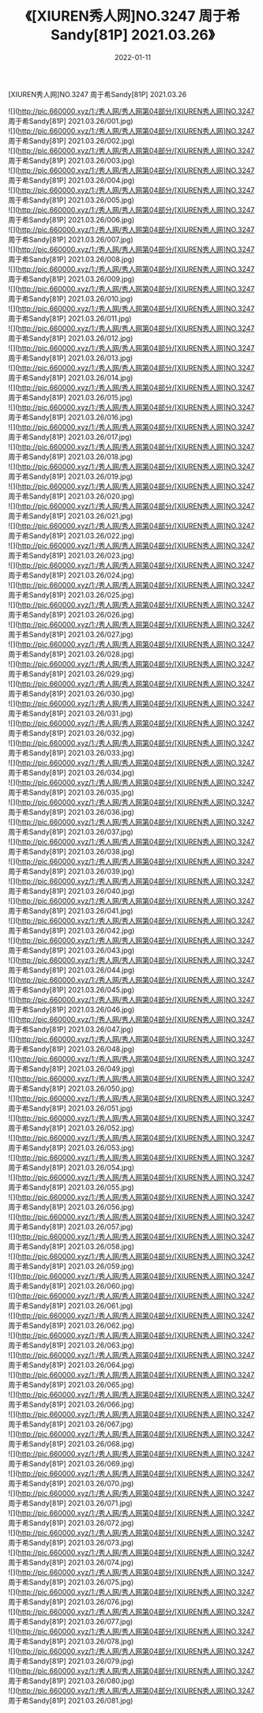 ﻿---
layout: post
title:  《[XIUREN秀人网]NO.3247 周于希Sandy[81P] 2021.03.26》
date:   2022-01-11
img: http://pic.660000.xyz/1:/秀人网/秀人网第04部分/[XIUREN秀人网]NO.3247 周于希Sandy[81P] 2021.03.26/000.jpg
categories: [美女, 清纯, 唯美]
---

[XIUREN秀人网]NO.3247 周于希Sandy[81P] 2021.03.26

 ![](http://pic.660000.xyz/1:/秀人网/秀人网第04部分/[XIUREN秀人网]NO.3247 周于希Sandy[81P] 2021.03.26/001.jpg) <br>![](http://pic.660000.xyz/1:/秀人网/秀人网第04部分/[XIUREN秀人网]NO.3247 周于希Sandy[81P] 2021.03.26/002.jpg) <br>![](http://pic.660000.xyz/1:/秀人网/秀人网第04部分/[XIUREN秀人网]NO.3247 周于希Sandy[81P] 2021.03.26/003.jpg) <br>![](http://pic.660000.xyz/1:/秀人网/秀人网第04部分/[XIUREN秀人网]NO.3247 周于希Sandy[81P] 2021.03.26/004.jpg) <br>![](http://pic.660000.xyz/1:/秀人网/秀人网第04部分/[XIUREN秀人网]NO.3247 周于希Sandy[81P] 2021.03.26/005.jpg) <br>![](http://pic.660000.xyz/1:/秀人网/秀人网第04部分/[XIUREN秀人网]NO.3247 周于希Sandy[81P] 2021.03.26/006.jpg) <br>![](http://pic.660000.xyz/1:/秀人网/秀人网第04部分/[XIUREN秀人网]NO.3247 周于希Sandy[81P] 2021.03.26/007.jpg) <br>![](http://pic.660000.xyz/1:/秀人网/秀人网第04部分/[XIUREN秀人网]NO.3247 周于希Sandy[81P] 2021.03.26/008.jpg) <br>![](http://pic.660000.xyz/1:/秀人网/秀人网第04部分/[XIUREN秀人网]NO.3247 周于希Sandy[81P] 2021.03.26/009.jpg) <br>![](http://pic.660000.xyz/1:/秀人网/秀人网第04部分/[XIUREN秀人网]NO.3247 周于希Sandy[81P] 2021.03.26/010.jpg) <br>![](http://pic.660000.xyz/1:/秀人网/秀人网第04部分/[XIUREN秀人网]NO.3247 周于希Sandy[81P] 2021.03.26/011.jpg) <br>![](http://pic.660000.xyz/1:/秀人网/秀人网第04部分/[XIUREN秀人网]NO.3247 周于希Sandy[81P] 2021.03.26/012.jpg) <br>![](http://pic.660000.xyz/1:/秀人网/秀人网第04部分/[XIUREN秀人网]NO.3247 周于希Sandy[81P] 2021.03.26/013.jpg) <br>![](http://pic.660000.xyz/1:/秀人网/秀人网第04部分/[XIUREN秀人网]NO.3247 周于希Sandy[81P] 2021.03.26/014.jpg) <br>![](http://pic.660000.xyz/1:/秀人网/秀人网第04部分/[XIUREN秀人网]NO.3247 周于希Sandy[81P] 2021.03.26/015.jpg) <br>![](http://pic.660000.xyz/1:/秀人网/秀人网第04部分/[XIUREN秀人网]NO.3247 周于希Sandy[81P] 2021.03.26/016.jpg) <br>![](http://pic.660000.xyz/1:/秀人网/秀人网第04部分/[XIUREN秀人网]NO.3247 周于希Sandy[81P] 2021.03.26/017.jpg) <br>![](http://pic.660000.xyz/1:/秀人网/秀人网第04部分/[XIUREN秀人网]NO.3247 周于希Sandy[81P] 2021.03.26/018.jpg) <br>![](http://pic.660000.xyz/1:/秀人网/秀人网第04部分/[XIUREN秀人网]NO.3247 周于希Sandy[81P] 2021.03.26/019.jpg) <br>![](http://pic.660000.xyz/1:/秀人网/秀人网第04部分/[XIUREN秀人网]NO.3247 周于希Sandy[81P] 2021.03.26/020.jpg) <br>![](http://pic.660000.xyz/1:/秀人网/秀人网第04部分/[XIUREN秀人网]NO.3247 周于希Sandy[81P] 2021.03.26/021.jpg) <br>![](http://pic.660000.xyz/1:/秀人网/秀人网第04部分/[XIUREN秀人网]NO.3247 周于希Sandy[81P] 2021.03.26/022.jpg) <br>![](http://pic.660000.xyz/1:/秀人网/秀人网第04部分/[XIUREN秀人网]NO.3247 周于希Sandy[81P] 2021.03.26/023.jpg) <br>![](http://pic.660000.xyz/1:/秀人网/秀人网第04部分/[XIUREN秀人网]NO.3247 周于希Sandy[81P] 2021.03.26/024.jpg) <br>![](http://pic.660000.xyz/1:/秀人网/秀人网第04部分/[XIUREN秀人网]NO.3247 周于希Sandy[81P] 2021.03.26/025.jpg) <br>![](http://pic.660000.xyz/1:/秀人网/秀人网第04部分/[XIUREN秀人网]NO.3247 周于希Sandy[81P] 2021.03.26/026.jpg) <br>![](http://pic.660000.xyz/1:/秀人网/秀人网第04部分/[XIUREN秀人网]NO.3247 周于希Sandy[81P] 2021.03.26/027.jpg) <br>![](http://pic.660000.xyz/1:/秀人网/秀人网第04部分/[XIUREN秀人网]NO.3247 周于希Sandy[81P] 2021.03.26/028.jpg) <br>![](http://pic.660000.xyz/1:/秀人网/秀人网第04部分/[XIUREN秀人网]NO.3247 周于希Sandy[81P] 2021.03.26/029.jpg) <br>![](http://pic.660000.xyz/1:/秀人网/秀人网第04部分/[XIUREN秀人网]NO.3247 周于希Sandy[81P] 2021.03.26/030.jpg) <br>![](http://pic.660000.xyz/1:/秀人网/秀人网第04部分/[XIUREN秀人网]NO.3247 周于希Sandy[81P] 2021.03.26/031.jpg) <br>![](http://pic.660000.xyz/1:/秀人网/秀人网第04部分/[XIUREN秀人网]NO.3247 周于希Sandy[81P] 2021.03.26/032.jpg) <br>![](http://pic.660000.xyz/1:/秀人网/秀人网第04部分/[XIUREN秀人网]NO.3247 周于希Sandy[81P] 2021.03.26/033.jpg) <br>![](http://pic.660000.xyz/1:/秀人网/秀人网第04部分/[XIUREN秀人网]NO.3247 周于希Sandy[81P] 2021.03.26/034.jpg) <br>![](http://pic.660000.xyz/1:/秀人网/秀人网第04部分/[XIUREN秀人网]NO.3247 周于希Sandy[81P] 2021.03.26/035.jpg) <br>![](http://pic.660000.xyz/1:/秀人网/秀人网第04部分/[XIUREN秀人网]NO.3247 周于希Sandy[81P] 2021.03.26/036.jpg) <br>![](http://pic.660000.xyz/1:/秀人网/秀人网第04部分/[XIUREN秀人网]NO.3247 周于希Sandy[81P] 2021.03.26/037.jpg) <br>![](http://pic.660000.xyz/1:/秀人网/秀人网第04部分/[XIUREN秀人网]NO.3247 周于希Sandy[81P] 2021.03.26/038.jpg) <br>![](http://pic.660000.xyz/1:/秀人网/秀人网第04部分/[XIUREN秀人网]NO.3247 周于希Sandy[81P] 2021.03.26/039.jpg) <br>![](http://pic.660000.xyz/1:/秀人网/秀人网第04部分/[XIUREN秀人网]NO.3247 周于希Sandy[81P] 2021.03.26/040.jpg) <br>![](http://pic.660000.xyz/1:/秀人网/秀人网第04部分/[XIUREN秀人网]NO.3247 周于希Sandy[81P] 2021.03.26/041.jpg) <br>![](http://pic.660000.xyz/1:/秀人网/秀人网第04部分/[XIUREN秀人网]NO.3247 周于希Sandy[81P] 2021.03.26/042.jpg) <br>![](http://pic.660000.xyz/1:/秀人网/秀人网第04部分/[XIUREN秀人网]NO.3247 周于希Sandy[81P] 2021.03.26/043.jpg) <br>![](http://pic.660000.xyz/1:/秀人网/秀人网第04部分/[XIUREN秀人网]NO.3247 周于希Sandy[81P] 2021.03.26/044.jpg) <br>![](http://pic.660000.xyz/1:/秀人网/秀人网第04部分/[XIUREN秀人网]NO.3247 周于希Sandy[81P] 2021.03.26/045.jpg) <br>![](http://pic.660000.xyz/1:/秀人网/秀人网第04部分/[XIUREN秀人网]NO.3247 周于希Sandy[81P] 2021.03.26/046.jpg) <br>![](http://pic.660000.xyz/1:/秀人网/秀人网第04部分/[XIUREN秀人网]NO.3247 周于希Sandy[81P] 2021.03.26/047.jpg) <br>![](http://pic.660000.xyz/1:/秀人网/秀人网第04部分/[XIUREN秀人网]NO.3247 周于希Sandy[81P] 2021.03.26/048.jpg) <br>![](http://pic.660000.xyz/1:/秀人网/秀人网第04部分/[XIUREN秀人网]NO.3247 周于希Sandy[81P] 2021.03.26/049.jpg) <br>![](http://pic.660000.xyz/1:/秀人网/秀人网第04部分/[XIUREN秀人网]NO.3247 周于希Sandy[81P] 2021.03.26/050.jpg) <br>![](http://pic.660000.xyz/1:/秀人网/秀人网第04部分/[XIUREN秀人网]NO.3247 周于希Sandy[81P] 2021.03.26/051.jpg) <br>![](http://pic.660000.xyz/1:/秀人网/秀人网第04部分/[XIUREN秀人网]NO.3247 周于希Sandy[81P] 2021.03.26/052.jpg) <br>![](http://pic.660000.xyz/1:/秀人网/秀人网第04部分/[XIUREN秀人网]NO.3247 周于希Sandy[81P] 2021.03.26/053.jpg) <br>![](http://pic.660000.xyz/1:/秀人网/秀人网第04部分/[XIUREN秀人网]NO.3247 周于希Sandy[81P] 2021.03.26/054.jpg) <br>![](http://pic.660000.xyz/1:/秀人网/秀人网第04部分/[XIUREN秀人网]NO.3247 周于希Sandy[81P] 2021.03.26/055.jpg) <br>![](http://pic.660000.xyz/1:/秀人网/秀人网第04部分/[XIUREN秀人网]NO.3247 周于希Sandy[81P] 2021.03.26/056.jpg) <br>![](http://pic.660000.xyz/1:/秀人网/秀人网第04部分/[XIUREN秀人网]NO.3247 周于希Sandy[81P] 2021.03.26/057.jpg) <br>![](http://pic.660000.xyz/1:/秀人网/秀人网第04部分/[XIUREN秀人网]NO.3247 周于希Sandy[81P] 2021.03.26/058.jpg) <br>![](http://pic.660000.xyz/1:/秀人网/秀人网第04部分/[XIUREN秀人网]NO.3247 周于希Sandy[81P] 2021.03.26/059.jpg) <br>![](http://pic.660000.xyz/1:/秀人网/秀人网第04部分/[XIUREN秀人网]NO.3247 周于希Sandy[81P] 2021.03.26/060.jpg) <br>![](http://pic.660000.xyz/1:/秀人网/秀人网第04部分/[XIUREN秀人网]NO.3247 周于希Sandy[81P] 2021.03.26/061.jpg) <br>![](http://pic.660000.xyz/1:/秀人网/秀人网第04部分/[XIUREN秀人网]NO.3247 周于希Sandy[81P] 2021.03.26/062.jpg) <br>![](http://pic.660000.xyz/1:/秀人网/秀人网第04部分/[XIUREN秀人网]NO.3247 周于希Sandy[81P] 2021.03.26/063.jpg) <br>![](http://pic.660000.xyz/1:/秀人网/秀人网第04部分/[XIUREN秀人网]NO.3247 周于希Sandy[81P] 2021.03.26/064.jpg) <br>![](http://pic.660000.xyz/1:/秀人网/秀人网第04部分/[XIUREN秀人网]NO.3247 周于希Sandy[81P] 2021.03.26/065.jpg) <br>![](http://pic.660000.xyz/1:/秀人网/秀人网第04部分/[XIUREN秀人网]NO.3247 周于希Sandy[81P] 2021.03.26/066.jpg) <br>![](http://pic.660000.xyz/1:/秀人网/秀人网第04部分/[XIUREN秀人网]NO.3247 周于希Sandy[81P] 2021.03.26/067.jpg) <br>![](http://pic.660000.xyz/1:/秀人网/秀人网第04部分/[XIUREN秀人网]NO.3247 周于希Sandy[81P] 2021.03.26/068.jpg) <br>![](http://pic.660000.xyz/1:/秀人网/秀人网第04部分/[XIUREN秀人网]NO.3247 周于希Sandy[81P] 2021.03.26/069.jpg) <br>![](http://pic.660000.xyz/1:/秀人网/秀人网第04部分/[XIUREN秀人网]NO.3247 周于希Sandy[81P] 2021.03.26/070.jpg) <br>![](http://pic.660000.xyz/1:/秀人网/秀人网第04部分/[XIUREN秀人网]NO.3247 周于希Sandy[81P] 2021.03.26/071.jpg) <br>![](http://pic.660000.xyz/1:/秀人网/秀人网第04部分/[XIUREN秀人网]NO.3247 周于希Sandy[81P] 2021.03.26/072.jpg) <br>![](http://pic.660000.xyz/1:/秀人网/秀人网第04部分/[XIUREN秀人网]NO.3247 周于希Sandy[81P] 2021.03.26/073.jpg) <br>![](http://pic.660000.xyz/1:/秀人网/秀人网第04部分/[XIUREN秀人网]NO.3247 周于希Sandy[81P] 2021.03.26/074.jpg) <br>![](http://pic.660000.xyz/1:/秀人网/秀人网第04部分/[XIUREN秀人网]NO.3247 周于希Sandy[81P] 2021.03.26/075.jpg) <br>![](http://pic.660000.xyz/1:/秀人网/秀人网第04部分/[XIUREN秀人网]NO.3247 周于希Sandy[81P] 2021.03.26/076.jpg) <br>![](http://pic.660000.xyz/1:/秀人网/秀人网第04部分/[XIUREN秀人网]NO.3247 周于希Sandy[81P] 2021.03.26/077.jpg) <br>![](http://pic.660000.xyz/1:/秀人网/秀人网第04部分/[XIUREN秀人网]NO.3247 周于希Sandy[81P] 2021.03.26/078.jpg) <br>![](http://pic.660000.xyz/1:/秀人网/秀人网第04部分/[XIUREN秀人网]NO.3247 周于希Sandy[81P] 2021.03.26/079.jpg) <br>![](http://pic.660000.xyz/1:/秀人网/秀人网第04部分/[XIUREN秀人网]NO.3247 周于希Sandy[81P] 2021.03.26/080.jpg) <br>![](http://pic.660000.xyz/1:/秀人网/秀人网第04部分/[XIUREN秀人网]NO.3247 周于希Sandy[81P] 2021.03.26/081.jpg) <br>